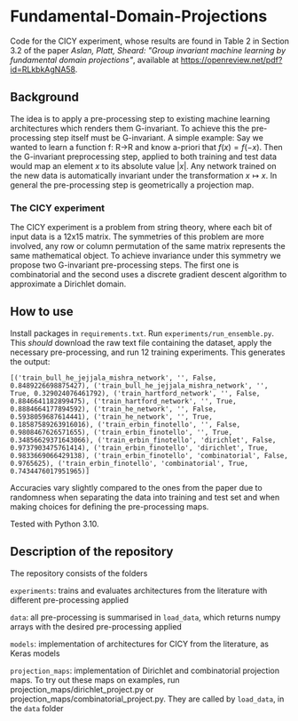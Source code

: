 # Fundamental-Domain-Projections
Code for the CICY experiment, whose results are found in Table 2 in Section 3.2 of the paper *Aslan, Platt, Sheard: "Group invariant machine learning by fundamental domain projections"*, available at 
https://openreview.net/pdf?id=RLkbkAgNA58.


## Background

The idea is to apply a pre-processing step to existing machine learning architectures which renders them G-invariant. 
To achieve this the pre-processing step itself must be G-invariant. 
A simple example: Say we wanted to learn a function f: R->R and know a-priori that $f(x) = f(-x)$. 
Then the G-invariant preprocessing step, applied to both training and test data would map an element $x$ to its absolute value $|x|$. 
Any network trained on the new data is automatically invariant under the transformation $x \mapsto x$. 
In general the pre-processing step is geometrically a projection map. 


### The CICY experiment
The CICY experiment is a problem from string theory, where each bit of input data is a 12x15 matrix. 
The symmetries of this problem are more involved, any row or column permutation of the same matrix represents the same mathematical object. 
To achieve invariance under this symmetry we propose two G-invariant pre-processing steps. 
The first one is combinatorial and the second uses a discrete gradient descent algorithm to approximate a Dirichlet domain.


## How to use

Install packages in `requirements.txt`. 
Run `experiments/run_ensemble.py`.
This *should* download the raw text file containing the dataset, apply the necessary pre-processing, and run 12 training experiments.
This generates the output:
```
[('train_bull_he_jejjala_mishra_network', '', False, 0.8489226698875427), ('train_bull_he_jejjala_mishra_network', '', True, 0.329024076461792), ('train_hartford_network', '', False, 0.8846641182899475), ('train_hartford_network', '', True, 0.8884664177894592), ('train_he_network', '', False, 0.5938059687614441), ('train_he_network', '', True, 0.18587589263916016), ('train_erbin_finotello', '', False, 0.9808467626571655), ('train_erbin_finotello', '', True, 0.34856629371643066), ('train_erbin_finotello', 'dirichlet', False, 0.9737903475761414), ('train_erbin_finotello', 'dirichlet', True, 0.9833669066429138), ('train_erbin_finotello', 'combinatorial', False, 0.9765625), ('train_erbin_finotello', 'combinatorial', True, 0.7434476017951965)]
```
Accuracies vary slightly compared to the ones from the paper due to randomness when separating the data into training and test set and when making choices for defining the pre-processing maps.

Tested with Python 3.10.


## Description of the repository

 The repository consists of the folders 

`experiments`: trains and evaluates architectures from the literature with different pre-processing applied

`data`: all pre-processing is summarised in `load_data`, which returns numpy arrays with the desired pre-processing applied

`models`: implementation of architectures for CICY from the literature, as Keras models

`projection_maps`: implementation of Dirichlet and combinatorial projection maps. To try out these maps on examples, run projection_maps/dirichlet_project.py or projection_maps/combinatorial_project.py.
 They are called by `load_data`, in the `data` folder
